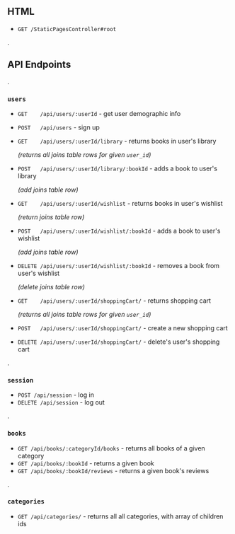 ## HTML

* `GET /StaticPagesController#root`

.

## API Endpoints

.

### `users`

* `GET    /api/users/:userId` - get user demographic info
* `POST   /api/users` - sign up
* `GET    /api/users/:userId/library` - returns books in user's library 

    *(returns all joins table rows for given `user_id`)*

* `POST   /api/users/:userId/library/:bookId` - adds a book to user's library 

    *(add joins table row)*

* `GET    /api/users/:userId/wishlist` - returns books in user's wishlist 

    *(return joins table row)*

* `POST   /api/users/:userId/wishlist/:bookId` - adds a book to user's wishlist 
    
    *(add joins table row)*

* `DELETE /api/users/:userId/wishlist/:bookId` - removes a book from user's wishlist 

    *(delete joins table row)*

* `GET    /api/users/:userId/shoppingCart/` - returns shopping cart 

    *(returns all joins table rows for given `user_id`)*
    
* `POST   /api/users/:userId/shoppingCart/` - create a new shopping cart
* `DELETE /api/users/:userId/shoppingCart/` - delete's user's shopping cart

.

### `session`

* `POST /api/session` - log in
* `DELETE /api/session` - log out

.

### `books`

* `GET /api/books/:categoryId/books` - returns all books of a given category
* `GET /api/books/:bookId` - returns a given book
* `GET /api/books/:bookId/reviews` - returns a given book's reviews

.

### `categories`

* `GET /api/categories/` - returns all all categories, with array of children ids


